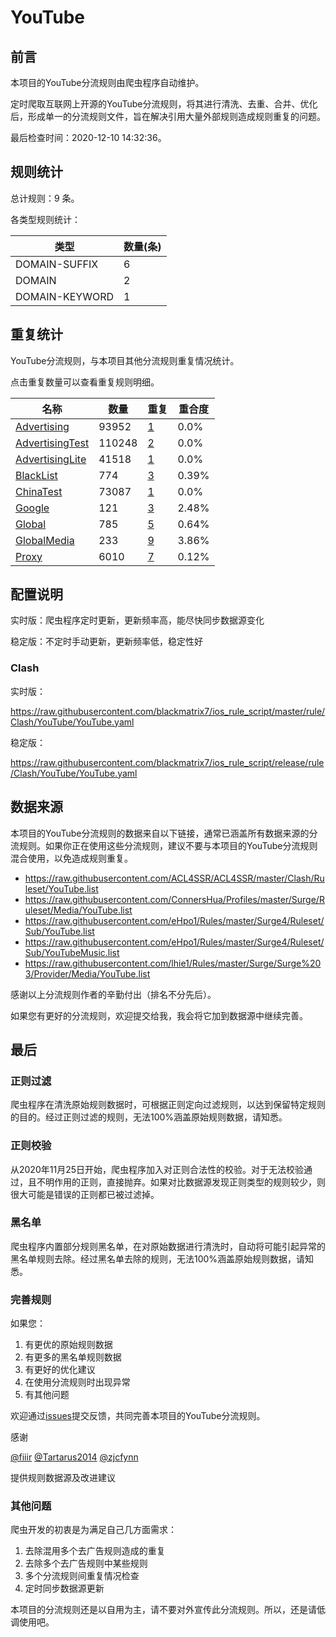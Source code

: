 # YouTube

## 前言

本项目的YouTube分流规则由爬虫程序自动维护。

定时爬取互联网上开源的YouTube分流规则，将其进行清洗、去重、合并、优化后，形成单一的分流规则文件，旨在解决引用大量外部规则造成规则重复的问题。




最后检查时间：2020-12-10 14:32:36。

## 规则统计

总计规则：9 条。

各类型规则统计：

| 类型 | 数量(条) |
| ---- | ---- |
| DOMAIN-SUFFIX | 6 |
| DOMAIN | 2 |
| DOMAIN-KEYWORD | 1 |
## 重复统计

YouTube分流规则，与本项目其他分流规则重复情况统计。

点击重复数量可以查看重复规则明细。

| 名称 | 数量 | 重复 | 重合度 |
| ---- | ---- | ---- | ------ |
|  [Advertising](https://github.com/blackmatrix7/ios_rule_script/tree/master/rule/Clash/Advertising)    | 93952   | [1](https://github.com/blackmatrix7/ios_rule_script/tree/master/rule/Clash/YouTube/Repeat.list)   |   0.0% |
|  [AdvertisingTest](https://github.com/blackmatrix7/ios_rule_script/tree/master/rule/Clash/AdvertisingTest)    | 110248   | [2](https://github.com/blackmatrix7/ios_rule_script/tree/master/rule/Clash/YouTube/Repeat.list)   |   0.0% |
|  [AdvertisingLite](https://github.com/blackmatrix7/ios_rule_script/tree/master/rule/Clash/AdvertisingLite)    | 41518   | [1](https://github.com/blackmatrix7/ios_rule_script/tree/master/rule/Clash/YouTube/Repeat.list)   |   0.0% |
|  [BlackList](https://github.com/blackmatrix7/ios_rule_script/tree/master/rule/Clash/BlackList)    | 774   | [3](https://github.com/blackmatrix7/ios_rule_script/tree/master/rule/Clash/YouTube/Repeat.list)   |   0.39% |
|  [ChinaTest](https://github.com/blackmatrix7/ios_rule_script/tree/master/rule/Clash/ChinaTest)    | 73087   | [1](https://github.com/blackmatrix7/ios_rule_script/tree/master/rule/Clash/YouTube/Repeat.list)   |   0.0% |
|  [Google](https://github.com/blackmatrix7/ios_rule_script/tree/master/rule/Clash/Google)    | 121   | [3](https://github.com/blackmatrix7/ios_rule_script/tree/master/rule/Clash/YouTube/Repeat.list)   |   2.48% |
|  [Global](https://github.com/blackmatrix7/ios_rule_script/tree/master/rule/Clash/Global)    | 785   | [5](https://github.com/blackmatrix7/ios_rule_script/tree/master/rule/Clash/YouTube/Repeat.list)   |   0.64% |
|  [GlobalMedia](https://github.com/blackmatrix7/ios_rule_script/tree/master/rule/Clash/GlobalMedia)    | 233   | [9](https://github.com/blackmatrix7/ios_rule_script/tree/master/rule/Clash/YouTube/Repeat.list)   |   3.86% |
|  [Proxy](https://github.com/blackmatrix7/ios_rule_script/tree/master/rule/Clash/Proxy)    | 6010   | [7](https://github.com/blackmatrix7/ios_rule_script/tree/master/rule/Clash/YouTube/Repeat.list)   |   0.12% |
## 配置说明

实时版：爬虫程序定时更新，更新频率高，能尽快同步数据源变化

稳定版：不定时手动更新，更新频率低，稳定性好

### Clash 
实时版：

https://raw.githubusercontent.com/blackmatrix7/ios_rule_script/master/rule/Clash/YouTube/YouTube.yaml

稳定版：

https://raw.githubusercontent.com/blackmatrix7/ios_rule_script/release/rule/Clash/YouTube/YouTube.yaml

## 数据来源

本项目的YouTube分流规则的数据来自以下链接，通常已涵盖所有数据来源的分流规则。如果你正在使用这些分流规则，建议不要与本项目的YouTube分流规则混合使用，以免造成规则重复。

- https://raw.githubusercontent.com/ACL4SSR/ACL4SSR/master/Clash/Ruleset/YouTube.list
- https://raw.githubusercontent.com/ConnersHua/Profiles/master/Surge/Ruleset/Media/YouTube.list
- https://raw.githubusercontent.com/eHpo1/Rules/master/Surge4/Ruleset/Sub/YouTube.list
- https://raw.githubusercontent.com/eHpo1/Rules/master/Surge4/Ruleset/Sub/YouTubeMusic.list
- https://raw.githubusercontent.com/lhie1/Rules/master/Surge/Surge%203/Provider/Media/YouTube.list


感谢以上分流规则作者的辛勤付出（排名不分先后）。

如果您有更好的分流规则，欢迎提交给我，我会将它加到数据源中继续完善。

## 最后

### 正则过滤

爬虫程序在清洗原始规则数据时，可根据正则定向过滤规则，以达到保留特定规则的目的。经过正则过滤的规则，无法100%涵盖原始规则数据，请知悉。

### 正则校验

从2020年11月25日开始，爬虫程序加入对正则合法性的校验。对于无法校验通过，且不明作用的正则，直接抛弃。如果对比数据源发现正则类型的规则较少，则很大可能是错误的正则都已被过滤掉。

### 黑名单

爬虫程序内置部分规则黑名单，在对原始数据进行清洗时，自动将可能引起异常的黑名单规则去除。经过黑名单去除的规则，无法100%涵盖原始规则数据，请知悉。

### 完善规则

如果您：

1. 有更优的原始规则数据
2. 有更多的黑名单规则数据
3. 有更好的优化建议
4. 在使用分流规则时出现异常
5. 有其他问题

欢迎通过[issues](https://github.com/blackmatrix7/ios_rule_script/issues/new)提交反馈，共同完善本项目的YouTube分流规则。

感谢

[@fiiir](https://github.com/fiiir) [@Tartarus2014](https://github.com/Tartarus2014) [@zjcfynn](https://github.com/zjcfynn) 

提供规则数据源及改进建议

### 其他问题

爬虫开发的初衷是为满足自己几方面需求：

1. 去除混用多个去广告规则造成的重复
2. 去除多个去广告规则中某些规则
3. 多个分流规则间重复情况检查
4. 定时同步数据源更新

本项目的分流规则还是以自用为主，请不要对外宣传此分流规则。所以，还是请低调使用吧。